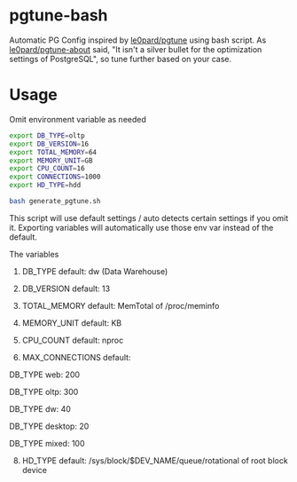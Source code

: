 # pgtune-bash
Automatic PG Config inspired by [le0pard/pgtune](https://github.com/le0pard/pgtune) using bash script. As [le0pard/pgtune-about](https://pgtune.leopard.in.ua/about) said, "It isn't a silver bullet for the optimization settings of PostgreSQL", so tune further based on your case. 

Usage
=====
Omit environment variable as needed
```bash
export DB_TYPE=oltp
export DB_VERSION=16
export TOTAL_MEMORY=64
export MEMORY_UNIT=GB
export CPU_COUNT=16
export CONNECTIONS=1000
export HD_TYPE=hdd

bash generate_pgtune.sh
```

This script will use default settings / auto detects certain settings if you omit it. Exporting variables will automatically use those env var instead of the default.

The variables

1. DB_TYPE
default: dw (Data Warehouse)

2. DB_VERSION
default: 13

3. TOTAL_MEMORY
default: MemTotal of /proc/meminfo

4. MEMORY_UNIT
default: KB

5. CPU_COUNT
default: nproc

6. MAX_CONNECTIONS
default:

DB_TYPE web: 200

DB_TYPE oltp: 300

DB_TYPE dw: 40

DB_TYPE desktop: 20

DB_TYPE mixed: 100

8. HD_TYPE
default: /sys/block/$DEV_NAME/queue/rotational of root block device
